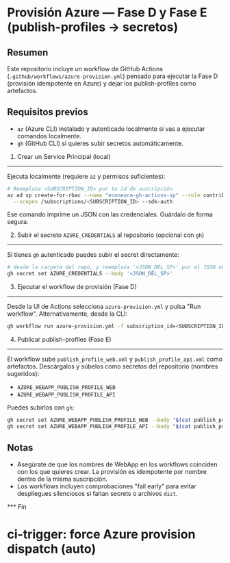 # Provisión Azure — Fase D y Fase E (publish-profiles → secretos)

## Resumen

Este repositorio incluye un workflow de GitHub Actions
(`.github/workflows/azure-provision.yml`) pensado para ejecutar la Fase D
(provisión idempotente en Azure) y dejar los publish-profiles como artefactos.

## Requisitos previos

- `az` (Azure CLI) instalado y autenticado localmente si vas a ejecutar comandos
  localmente.
- `gh` (GitHub CLI) si quieres subir secretos automáticamente.

1. Crear un Service Principal (local)

---

Ejecuta localmente (requiere `az` y permisos suficientes):

```bash
# Reemplaza <SUBSCRIPTION_ID> por tu id de suscripción
az ad sp create-for-rbac --name "econeura-gh-actions-sp" --role contributor \
  --scopes /subscriptions/<SUBSCRIPTION_ID> --sdk-auth
```

Ese comando imprime un JSON con las credenciales. Guárdalo de forma segura.

2. Subir el secreto `AZURE_CREDENTIALS` al repositorio (opcional con `gh`)

---

Si tienes `gh` autenticado puedes subir el secret directamente:

```bash
# desde la carpeta del repo, y reemplaza '<JSON_DEL_SP>' por el JSON obtenido
gh secret set AZURE_CREDENTIALS --body '<JSON_DEL_SP>'
```

3. Ejecutar el workflow de provisión (Fase D)

---

Desde la UI de Actions selecciona `azure-provision.yml` y pulsa "Run workflow".
Alternativamente, desde la CLI:

```bash
gh workflow run azure-provision.yml -f subscription_id=<SUBSCRIPTION_ID> -f resource_group=appsvc_linux_northeurope_basic
```

4. Publicar publish-profiles (Fase E)

---

El workflow sube `publish_profile_web.xml` y `publish_profile_api.xml` como
artefactos. Descárgalos y súbelos como secretos del repositorio (nombres
sugeridos):

- `AZURE_WEBAPP_PUBLISH_PROFILE_WEB`
- `AZURE_WEBAPP_PUBLISH_PROFILE_API`

Puedes subirlos con `gh`:

```bash
gh secret set AZURE_WEBAPP_PUBLISH_PROFILE_WEB --body "$(cat publish_profile_web.xml)"
gh secret set AZURE_WEBAPP_PUBLISH_PROFILE_API --body "$(cat publish_profile_api.xml)"
```

## Notas

- Asegúrate de que los nombres de WebApp en los workflows coinciden con los que
  quieres crear. La provisión es idempotente por nombre dentro de la misma
  suscripción.
- Los workflows incluyen comprobaciones "fail early" para evitar despliegues
  silenciosos si faltan secrets o archivos `dist`.

\*\*\* Fin

# ci-trigger: force Azure provision dispatch (auto)
